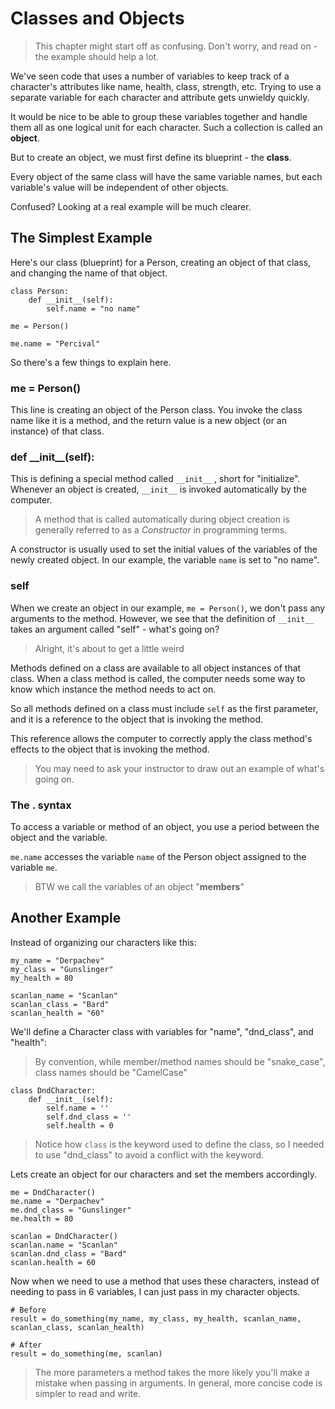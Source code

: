 # Classes and Objects

> This chapter might start off as confusing. Don't worry, and read on - the example should help a lot.

We've seen code that uses a number of variables to keep track of a character's attributes like name, health, class, strength, etc. Trying to use a separate variable for each character and attribute gets unwieldy quickly. 

It would be nice to be able to group these variables together and handle them all as one logical unit for each character. Such a collection is called an **object**.

But to create an object, we must first define its blueprint - the **class**.

Every object of the same class will have the same variable names, but each variable's value will be independent of other objects.

Confused? Looking at a real example will be much clearer.

## The Simplest Example
Here's our class (blueprint) for a Person, creating an object of that class, and changing the name of that object.
```
class Person:
    def __init__(self):
        self.name = "no name"

me = Person()

me.name = "Percival"
```

So there's a few things to explain here.

### me = Person()
This line is creating an object of the Person class. You invoke the class name like it is a method, and the return value is a new object (or an instance) of that class.

### def \_\_init__(self):
This is defining a special method called <code>\_\_init__</code> , short for "initialize". Whenever an object is created, <code>\_\_init__</code> is invoked automatically by the computer.

> A method that is called automatically during object creation is generally referred to as a _Constructor_ in programming terms.

A constructor is usually used to set the initial values of the variables of the newly created object. In our example, the variable <code>name</code> is set to "no name".


### self
When we create an object in our example, <code>me = Person()</code>, we don't pass any arguments to the method. However, we see that the definition of <code>\_\_init__</code> takes an argument called "self" - what's going on?

> Alright, it's about to get a little weird

Methods defined on a class are available to all object instances of that class. When a class method is called, the computer needs some way to know which instance the method needs to act on. 

So all methods defined on a class must include <code>self</code> as the first parameter, and it is a reference to the object that is invoking the method.

This reference allows the computer to correctly apply the class method's effects to the object that is invoking the method.

> You may need to ask your instructor to draw out an example of what's going on.

### The . syntax
To access a variable or method of an object, you use a period between the object and the variable.

<code>me.name</code> accesses the variable <code>name</code> of the Person object assigned to the variable <code>me</code>.

> BTW we call the variables of an object "**members**"

## Another Example

Instead of organizing our characters like this:

```
my_name = "Derpachev"
my_class = "Gunslinger"
my_health = 80

scanlan_name = "Scanlan"
scanlan_class = "Bard"
scanlan_health = "60"
```

We'll define a Character class with variables for "name", "dnd_class", and "health":

> By convention, while member/method names should be "snake_case", class names should be "CamelCase"

```
class DndCharacter:
    def __init__(self):
        self.name = ''
        self.dnd_class = ''
        self.health = 0
```

> Notice how <code>class</code> is the keyword used to define the class, so I needed to use "dnd_class" to avoid a conflict with the keyword.

Lets create an object for our characters and set the members accordingly.

```
me = DndCharacter()
me.name = "Derpachev"
me.dnd_class = "Gunslinger"
me.health = 80

scanlan = DndCharacter()
scanlan.name = "Scanlan"
scanlan.dnd_class = "Bard"
scanlan.health = 60
```
Now when we need to use a method that uses these characters, instead of needing to pass in 6 variables, I can just pass in my character objects.

```
# Before
result = do_something(my_name, my_class, my_health, scanlan_name, scanlan_class, scanlan_health)

# After
result = do_something(me, scanlan)
```

> The more parameters a method takes the more likely you'll make a mistake when passing in arguments. In general, more concise code is simpler to read and write.
